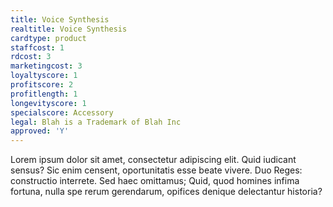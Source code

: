 ```yaml
---
title: Voice Synthesis
realtitle: Voice Synthesis
cardtype: product
staffcost: 1
rdcost: 3
marketingcost: 3
loyaltyscore: 1
profitscore: 2
profitlength: 1
longevityscore: 1
specialscore: Accessory
legal: Blah is a Trademark of Blah Inc
approved: 'Y'
---
```


Lorem ipsum dolor sit amet, consectetur adipiscing elit. Quid iudicant sensus? Sic enim censent, oportunitatis esse beate vivere. Duo Reges: constructio interrete. Sed haec omittamus; Quid, quod homines infima fortuna, nulla spe rerum gerendarum, opifices denique delectantur historia?

